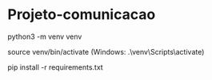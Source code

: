 # Projeto-comunicacao

python3 -m venv venv

source venv/bin/activate  (Windows: .\venv\Scripts\activate)

pip install -r requirements.txt